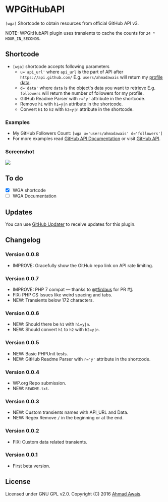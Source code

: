 # WPGitHubAPI
`[wga]` Shortcode to obtain resources from official GitHub API v3.

NOTE: WPGitHubAPI plugin uses transients to cache the counts for `24 * HOUR_IN_SECONDS`.

## Shortcode
- `[wga]` shortcode accepts following parameters
    + `u='api_url'` where `api_url` is the part of API after `https://api.github.com/` E.g. `users/ahmadawais` will return my [profile data](https://api.github.com/users/ahmadawais).
    + `d='data'` where `data` is the object's data you want to retrieve E.g. `followers` will return the number of followers for my profile.
    + GitHub Readme Parser with `r='y'` attribute in the shortcode.
    + Remove `h1` with `h1=y|n` attribute in the shortcode.
    + Convert `h1` to `h2` with `h2=y|n` attribute in the shortcode.

### Examples
- My GitHub Followers Count: `[wga u='users/ahmadawais' d='followers']`
- For more examples read [GitHub API Documentation](https://developer.github.com/v3/) or visit [GitHub API](https://api.github.com/).

### Screenshot
![](https://i.imgur.com/jraBp7C.png)

## To do 
- [x] WGA shortcode
- [ ] WGA Documentation

## Updates
You can use [GitHub Updater](https://github.com/afragen/github-updater) to receive updates for this plugin. 

## Changelog

### Version 0.0.8
- IMPROVE: Gracefully show the GitHub repo link on API rate limiting.

### Version 0.0.7
- IMPROVE: PHP 7 compat — thanks to @[tfirdaus](https://github.com/tfirdaus) for PR #[1](https://github.com/ahmadawais/WPGitHubAPI/pull/1).
- FIX: PHP CS Issues like weird spacing and tabs.
- NEW: Transients below 172 characters.

### Version 0.0.6
- NEW: Should there be `h1` with `h1=y|n`.
- NEW: Should convert `h1` to `h2` with `h2=y|n`.

### Version 0.0.5
- NEW: Basic PHPUnit tests.
- NEW: GitHub Readme Parser with `r='y'` attribute in the shortcode.

### Version 0.0.4
- WP.org Repo submission.
- NEW: `README.txt`.

### Version 0.0.3
- NEW: Custom transients names with API_URL and Data.
- NEW: Regex Remove `/` in the beginning or at the end.

### Version 0.0.2
- FIX: Custom data related transients.

### Version 0.0.1
- First beta version.

## License
Licensed under GNU GPL v2.0. Copyright (C) 2016 [Ahmad Awais](http://AhmadAwais.com/).
